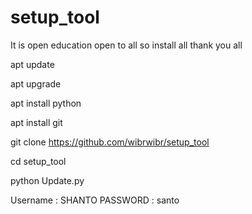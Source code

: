 # setup_tool
It is open education open to all 
so install all thank you all 

apt update

apt upgrade

apt install python

apt install git

git clone https://github.com/wibrwibr/setup_tool

cd setup_tool

python Update.py


Username : SHANTO
PASSWORD : santo
